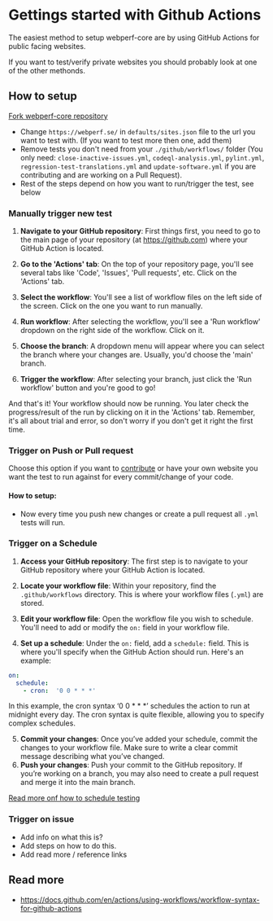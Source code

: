 # Gettings started with Github Actions

The easiest method to setup webperf-core are by using GitHub Actions for public facing websites.

If you want to test/verify private websites you should probably look at one of the other methonds.

## How to setup
[Fork webperf-core repository](https://github.com/Webperf-se/webperf_core/fork?fragment=1)
- Change `https://webperf.se/` in `defaults/sites.json` file to the url you want to test with.
  (If you want to test more then one, add them)
- Remove tests you don't need from your `./github/workflows/` folder
  (You only need: `close-inactive-issues.yml`, `codeql-analysis.yml`, `pylint.yml`, `regression-test-translations.yml` and `update-software.yml` if you are contributing and are working on a Pull Request).
- Rest of the steps depend on how you want to run/trigger the test, see below

### Manually trigger new test

1. **Navigate to your GitHub repository**: First things first, you need to go to the main page of your repository (at https://github.com) where your GitHub Action is located.

2. **Go to the 'Actions' tab**: On the top of your repository page, you'll see several tabs like 'Code', 'Issues', 'Pull requests', etc. Click on the 'Actions' tab.

3. **Select the workflow**: You'll see a list of workflow files on the left side of the screen. Click on the one you want to run manually.

4. **Run workflow**: After selecting the workflow, you'll see a 'Run workflow' dropdown on the right side of the workflow. Click on it.

5. **Choose the branch**: A dropdown menu will appear where you can select the branch where your changes are.
Usually, you'd choose the 'main' branch.

6. **Trigger the workflow**: After selecting your branch, just click the 'Run workflow' button and you're good to go!

And that's it! Your workflow should now be running. You later check the progress/result of the run by clicking on it in the 'Actions' tab. Remember, it's all about trial and error, so don't worry if you don't get it right the first time.

### Trigger on Push or Pull request

Choose this option if you want to [contribute](CONTRIBUTING.md) or have your own website you want the test to run against for every commit/change of your code.

#### How to setup:

- Now every time you push new changes or create a pull request all `.yml` tests will run.

### Trigger on a Schedule

1. **Access your GitHub repository**: The first step is to navigate to your GitHub repository where your GitHub Action is located.

2. **Locate your workflow file**: Within your repository, find the `.github/workflows` directory. This is where your workflow files (`.yml`) are stored.

3. **Edit your workflow file**: Open the workflow file you wish to schedule. You'll need to add or modify the `on:` field in your workflow file.

4. **Set up a schedule**: Under the `on:` field, add a `schedule:` field. This is where you'll specify when the GitHub Action should run. Here's an example:

```yaml
on:
  schedule:
    - cron:  '0 0 * * *'
```

   In this example, the cron syntax ‘0 0 * * *’ schedules the action to run at midnight every day. The cron syntax is quite flexible, allowing you to specify complex schedules.

5. **Commit your changes**: Once you’ve added your schedule, commit the changes to your workflow file. Make sure to write a clear commit message describing what you’ve changed.
6. **Push your changes**: Push your commit to the GitHub repository. If you’re working on a branch, you may also need to create a pull request and merge it into the main branch.

[Read more onf how to schedule testing](https://docs.github.com/en/actions/using-workflows/workflow-syntax-for-github-actions#onschedule)

### Trigger on issue

- Add info on what this is?
- Add steps on how to do this.
- Add read more / reference links


## Read more

- https://docs.github.com/en/actions/using-workflows/workflow-syntax-for-github-actions
